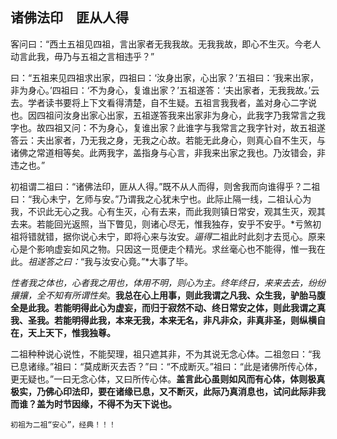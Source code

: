 ## 诸佛法印　匪从人得

客问曰：“西土五祖见四祖，言出家者无我我故。无我我故，即心不生灭。今老人动言此我，毋乃与五祖之言相违乎？”

曰：“五祖来见四祖求出家，四祖曰：‘汝身出家，心出家？’五祖曰：‘我来出家，非为身心。’四祖曰：‘不为身心，复谁出家？’五祖遂答：‘夫出家者，无我我故。’云去。学者读书要将上下文看得清楚，自不生疑。五祖言我我者，盖对身心二字说也。因四祖问汝身出家心出家，五祖遂答我来出家非为身心，此我字乃我常言之我字也。故四祖又问：不为身心，复谁出家？此谁字与我常言之我字针对，故五祖遂答云：夫出家者，乃无我之身，无我之心故。若能无此身心，则真心自不生灭，与诸佛之常道相等矣。此两我字，盖指身与心言，非我来出家之我也。乃汝错会，非违之也。”

初祖谓二祖曰：“诸佛法印，匪从人得。”既不从人而得，则舍我而向谁得乎？二祖曰：“我心未宁，乞师与安。”乃谓我之心犹未宁也。此际止隔一线，二祖认心为我，不识此无心之我。心有生灭，心有去来，而此我则镇日常安，观其生灭，观其去来。若能回光返照，当下瞥见，则诸心尽无，惟我独存，安乎不安乎。*亏煞初祖将错就错，据你说心未宁，即将心来与汝安。*逼得*二祖此时此刻才去觅心。原来心是个影响虚妄如风之物。只因这一觅便走个精光。求丝毫心也不能得，惟一我在此。*祖遂答之曰：*“我与汝安心竟。”*大事了毕。

*性者我之体也，心者我之用也，体用不明，则心为主。终年终日，来来去去，纷纷攘攘，全不知有所谓性矣*。**我总在心上用事，则此我谓之凡我、众生我，驴胎马腹全是此我。若能明得此心为虚妄，而归于寂然不动、终日常安之体，则此我谓之真我、圣我。若能明得此我，本来无我，本来无名，非凡非众，非真非圣，则纵横自在，天上天下，惟我独尊。**

二祖种种说心说性，不能契理，祖只遮其非，不为其说无念心体。二祖忽曰：“我已息诸缘。”祖曰：“莫成断灭去否？”曰：“不成断灭。”祖曰：“此是诸佛所传心体，更无疑也。”一曰无念心体，又曰所传心体。**盖言此心虽则如风而有心体，体则极真极实，乃佛心印法印，要在诸缘已息，又不断灭，此际乃真消息也，试问此际非我而谁？盖为时节因缘，不得不为天下说也。**

```yang
初祖为二祖“安心”，经典！！！
```
